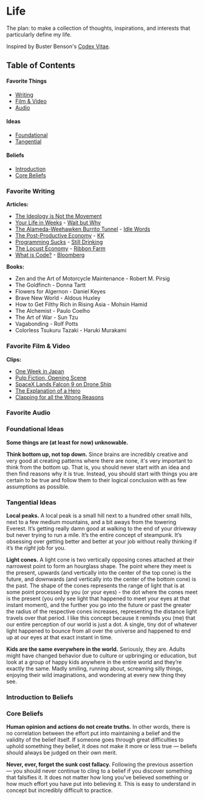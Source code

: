 # Life

The plan: to make a collection of thoughts, inspirations, and interests that particularly define my life.

Inspired by Buster Benson's [Codex Vitae](https://github.com/busterbenson/public/blob/master/Codex.md).

## Table of Contents

#### Favorite Things
- [Writing](#favorite-writing)
- [Film & Video](#favorite-film)
- [Audio](#favorite-audio)

#### Ideas
- [Foundational](#foundational-ideas)
- [Tangential](#tangential-ideas)

#### Beliefs
- [Introduction](#introduction-to-beliefs)
- [Core Beliefs](#core-beliefs)

### Favorite Writing
**Articles:**
- [The Ideology is Not the Movement](http://slatestarcodex.com/2016/04/04/the-ideology-is-not-the-movement/)
- [Your Life in Weeks](http://waitbutwhy.com/2014/05/life-weeks.html) - [Wait but Why](http://waitbutwhy.com)
- [The Alameda-Weehawken Burrito Tunnel](http://idlewords.com/2007/04/the_alameda_weehawken_burrito_tunnel.htm) - [Idle Words](http://idlewords.com)
- [The Post-Productive Economy](http://kk.org/thetechnium/the-post-produc/) - [KK](http://kk.org)
- [Programming Sucks](http://www.stilldrinking.org/programming-sucks) - [Still Drinking](http://www.stilldrinking.org)
- [The Locust Economy](http://www.ribbonfarm.com/2013/04/03/the-locust-economy/) - [Ribbon Farm](http://www.ribbonfarm.com/)
- [What is Code?](http://www.bloomberg.com/graphics/2015-paul-ford-what-is-code/) - [Bloomberg](http://www.bloomberg.com)

**Books:**
- Zen and the Art of Motorcycle Maintenance - Robert M. Pirsig
- The Goldfinch - Donna Tartt
- Flowers for Algernon - Daniel Keyes
- Brave New World - Aldous Huxley
- How to Get Filthy Rich in Rising Asia - Mohsin Hamid
- The Alchemist - Paulo Coelho
- The Art of War - Sun Tzu
- Vagabonding - Rolf Potts
- Colorless Tsukuru Tazaki - Haruki Murakami

### Favorite Film & Video
**Clips:**
- [One Week in Japan](https://www.youtube.com/watch?v=ii2Dalgilvg)
- [Pulp Fiction, Opening Scene](https://www.youtube.com/watch?v=Jomr9SAjcyw)
- [SpaceX Lands Falcon 9 on Drone Ship](https://www.youtube.com/watch?v=Y3XyQHK3Eqw)
- [The Explanation of a Hero](https://www.youtube.com/watch?v=hD3JUf9tbuY)
- [Clapping for all the Wrong Reasons](https://www.youtube.com/watch?v=Z_bONLcE8IA)

### Favorite Audio


### Foundational Ideas
**Some things are (at least for now) unknowable.**

**Think bottom up, not top down.** Since brains are incredibly creative and very good at creating patterns where there are none, it's very important to think from the bottom up. That is, you should never start with an idea and then find reasons why it is true. Instead, you should start with things you are certain to be true and follow them to their logical conclusion with as few assumptions as possible.


### Tangential Ideas
**Local peaks.** A local peak is a small hill next to a hundred other small hills, next to a few medium mountains, and a bit aways from the towering Everest. It’s getting really damn good at walking to the end of your driveway but never trying to run a mile. It’s the entire concept of steampunk. It’s obsessing over getting better and better at your job without really thinking if it’s the *right* job for you.

**Light cones.** A light cone is two vertically opposing cones attached at their narrowest point to form an hourglass shape. The point where they meet is the present, upwards (and vertically into the center of the top cone) is the future, and downwards (and vertically into the center of the bottom cone) is the past. The shape of the cones represents the range of light that is at some point processed by you (or your eyes) - the dot where the cones meet is the present (you only see light that happened to meet your eyes at that instant moment), and the further you go into the future or past the greater the radius of the respective cones increases, representing the distance light travels over that period. I like this concept because it reminds you (me) that our entire perception of our world is just a dot. A single, tiny dot of whatever light happened to bounce from all over the universe and happened to end up at our eyes at that exact instant in time.

**Kids are the same everywhere in the world.** Seriously, they are. Adults might have changed behavior due to culture or upbringing or education, but look at a group of happy kids anywhere in the entire world and they’re exactly the same. Madly smiling, running about, screaming silly things, enjoying their wild imaginations, and wondering at every new thing they see.


### Introduction to Beliefs

### Core Beliefs
**Human opinion and actions do not create truths.** In other words, there is no correlation between the effort put into maintaining a belief and the validity of the belief itself. If someone goes through great difficulties to uphold something they belief, it does not make it more or less true — beliefs should always be judged on their own merit.

**Never, ever, forget the sunk cost fallacy.** Following the previous assertion — you should never continue to cling to a belief if you discover something that falsifies it. It does not matter how long you've believed something or how much effort you have put into believing it. This is easy to understand in concept but incredibly difficult to practice.
